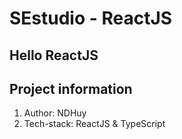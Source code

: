 # SEstudio - ReactJS
## Hello ReactJS
## Project information
1. Author: NDHuy
2. Tech-stack: ReactJS & TypeScript
